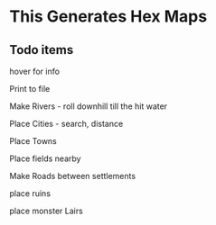# This Generates Hex Maps 

## Todo items

hover for info

Print to file

Make Rivers - roll downhill till the hit water

Place Cities - search, distance

Place Towns

Place fields nearby

Make Roads between settlements

place ruins

place monster Lairs


